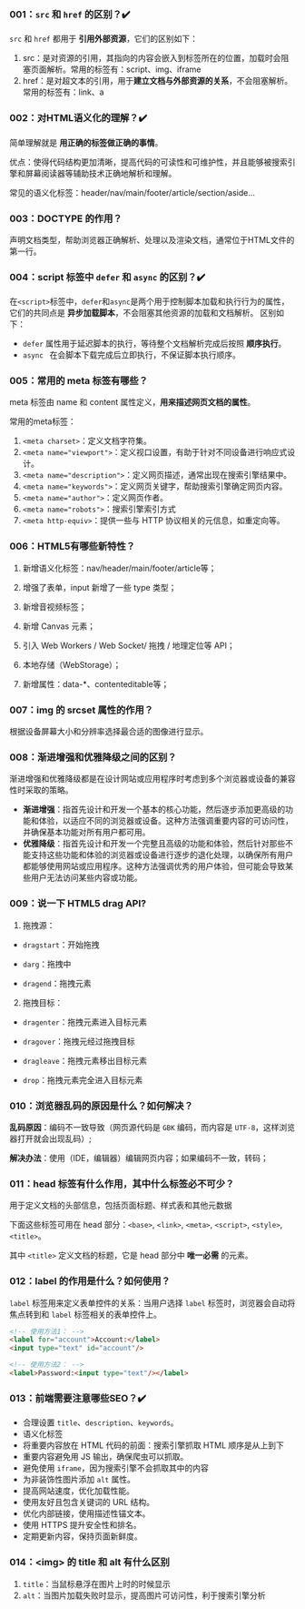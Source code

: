 ### 001：`src` 和 `href` 的区别？✔️

`src` 和 `href` 都用于 **引用外部资源**，它们的区别如下：

1. src：是对资源的引用，其指向的内容会嵌入到标签所在的位置，加载时会阻塞页面解析。常用的标签有：script、img、iframe
2. href：是对超文本的引用，用于**建立文档与外部资源的关系**，不会阻塞解析。常用的标签有：link、a

### 002：对HTML语义化的理解？✔️

简单理解就是 **用正确的标签做正确的事情**。

优点：使得代码结构更加清晰，提高代码的可读性和可维护性，并且能够被搜索引擎和屏幕阅读器等辅助技术正确地解析和理解。

常见的语义化标签：header/nav/main/footer/article/section/aside...

### 003：DOCTYPE 的作⽤？

声明文档类型，帮助浏览器正确解析、处理以及渲染文档，通常位于HTML文件的第一行。

### 004：script  标签中 `defer` 和 `async` 的区别？✔️

在`<script>`标签中，`defer`和`async`是两个用于控制脚本加载和执行行为的属性，它们的共同点是 **异步加载脚本**，不会阻塞其他资源的加载和文档解析。 区别如下：

- `defer` 属性用于延迟脚本的执行，等待整个文档解析完成后按照 **顺序执行**。
- `async ` 在会脚本下载完成后立即执行，不保证脚本执行顺序。

### 005：常⽤的 meta 标签有哪些？

meta 标签由 name 和 content 属性定义，**用来描述网页文档的属性**。

常用的meta标签：

1. `<meta charset>`：定义文档字符集。
2. `<meta name="viewport">`：定义视口设置，有助于针对不同设备进行响应式设计。
3. `<meta name="description">`：定义网页描述，通常出现在搜索引擎结果中。
4. `<meta name="keywords">`：定义网页关键字，帮助搜索引擎确定网页内容。
5. `<meta name="author">`：定义网页作者。
6. `<meta name="robots">`：搜索引擎索引方式
7. `<meta http-equiv>`：提供一些与 HTTP 协议相关的元信息，如重定向等。

### 006：HTML5有哪些新特性？

1. 新增语义化标签：nav/header/main/footer/article等；
2. 增强了表单，input 新增了一些 type 类型；

3. 新增音视频标签；
4. 新增 Canvas 元素；
5. 引入 Web Workers / Web Socket/ 拖拽 / 地理定位等 API；
6. 本地存储（WebStorage）；
7. 新增属性：data-*、contenteditable等；

### 007：img 的 srcset 属性的作⽤？

根据设备屏幕大小和分辨率选择最合适的图像进行显示。

### 008：渐进增强和优雅降级之间的区别？

渐进增强和优雅降级都是在设计网站或应用程序时考虑到多个浏览器或设备的兼容性时采取的策略。

- **渐进增强**：指首先设计和开发一个基本的核心功能，然后逐步添加更高级的功能和体验，以适应不同的浏览器或设备。这种方法强调重要内容的可访问性，并确保基本功能对所有用户都可用。
- **优雅降级**：指首先设计和开发一个完整且高级的功能和体验，然后针对那些不能支持这些功能和体验的浏览器或设备进行逐步的退化处理，以确保所有用户都能够使用网站或应用程序。这种方法强调优秀的用户体验，但可能会导致某些用户无法访问某些内容或功能。

### 009：说一下 HTML5 drag API?

1. 拖拽源：

- `dragstart`：开始拖拽

- `darg`：拖拽中
- `dragend`：拖拽元素

2. 拖拽目标：

- `dragenter`：拖拽元素进入目标元素

- `dragover`：拖拽元经过拖拽目标
- `dragleave`：拖拽元素移出目标元素
- `drop`：拖拽元素完全进入目标元素

### 010：浏览器乱码的原因是什么？如何解决？

**乱码原因**：编码不一致导致（网页源代码是 `GBK` 编码，而内容是 `UTF-8`，这样浏览器打开就会出现乱码）;

**解决办法**：使用（IDE，编辑器）编辑网页内容；如果编码不一致，转码；

### 011：head 标签有什么作用，其中什么标签必不可少？

用于定义文档的头部信息，包括页面标题、样式表和其他元数据

下面这些标签可用在 head 部分：`<base>`, `<link>`, `<meta>`, `<script>`, `<style>`, `<title>`。

其中 `<title>` 定义文档的标题，它是 head 部分中 **唯一必需** 的元素。

### 012：label 的作用是什么？如何使用？

`label` 标签用来定义表单控件的关系：当用户选择 `label` 标签时，浏览器会自动将焦点转到和 `label` 标签相关的表单控件上。

```html
<!-- 使用方法1： -->
<label for="account">Account:</label>
<input type="text" id="account"/>

<!-- 使用方法2： -->
<label>Password:<input type="text"/></label>
```

### 013：前端需要注意哪些SEO？✔️

- 合理设置 `title`、`description`、`keywords`。
- 语义化标签
- 将重要内容放在 HTML 代码的前面：搜索引擎抓取 HTML 顺序是从上到下
- 重要内容避免用 JS 输出，确保爬虫可以抓取。
- 避免使用 `iframe`，因为搜索引擎不会抓取其中的内容
- 为非装饰性图片添加 `alt` 属性。
- 提高网站速度，优化加载性能。
- 使用友好且包含关键词的 URL 结构。
- 优化内部链接，使用描述性锚文本。
- 使用 HTTPS 提升安全性和排名。
- 定期更新内容，保持页面新鲜度。

### 014：\<img> 的 title 和 alt 有什么区别 

1. `title`：当鼠标悬浮在图片上时的时候显示
2. `alt`：当图片加载失败时显示，提高图片可访问性，利于搜索引擎分析
